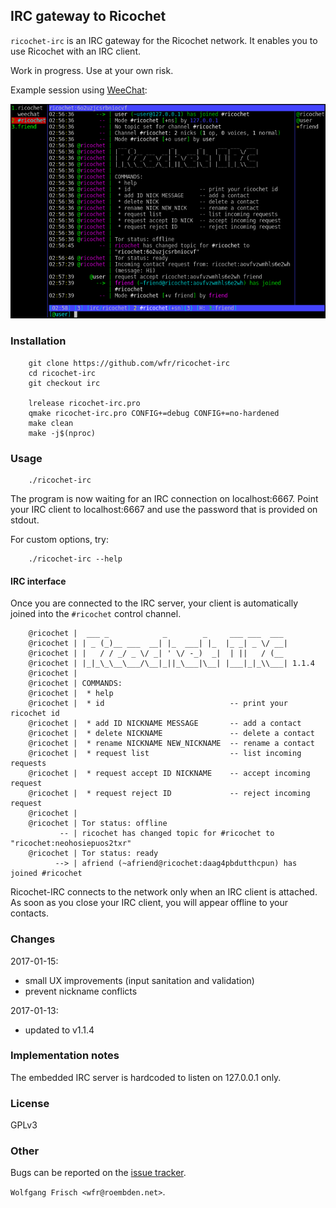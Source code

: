 ## IRC gateway to Ricochet

`ricochet-irc` is an IRC gateway for the Ricochet network. It enables you to use Ricochet with an IRC client.

Work in progress. Use at your own risk.

Example session using [WeeChat](https://weechat.org/):

![ricochet-irc screenshot](doc/irc/ricochet-irc.png)

### Installation

```
	git clone https://github.com/wfr/ricochet-irc
	cd ricochet-irc
	git checkout irc

	lrelease ricochet-irc.pro
	qmake ricochet-irc.pro CONFIG+=debug CONFIG+=no-hardened
	make clean
	make -j$(nproc)
```

### Usage
```
    ./ricochet-irc
```
The program is now waiting for an IRC connection on localhost:6667.
Point your IRC client to localhost:6667 and use the password that is provided on stdout.

For custom options, try:
```
    ./ricochet-irc --help
```

#### IRC interface
Once you are connected to the IRC server, your client is automatically joined into the `#ricochet` control channel.

```
    @ricochet |  ___ _            _        _     ___ ___  ___
    @ricochet | | _ (_)__ ___  __| |_  ___| |_  |_ _| _ \/ __|
    @ricochet | |   / / _/ _ \/ _| ' \/ -_)  _|  | ||   / (__
    @ricochet | |_|_\_\__\___/\__|_||_\___|\__| |___|_|_\\___| 1.1.4
    @ricochet |
    @ricochet | COMMANDS:
    @ricochet |  * help
    @ricochet |  * id                            -- print your ricochet id
    @ricochet |  * add ID NICKNAME MESSAGE       -- add a contact
    @ricochet |  * delete NICKNAME               -- delete a contact
    @ricochet |  * rename NICKNAME NEW_NICKNAME  -- rename a contact
    @ricochet |  * request list                  -- list incoming requests
    @ricochet |  * request accept ID NICKNAME    -- accept incoming request
    @ricochet |  * request reject ID             -- reject incoming request
    @ricochet |
    @ricochet | Tor status: offline
           -- | ricochet has changed topic for #ricochet to "ricochet:neohosiepuos2txr"
    @ricochet | Tor status: ready
          --> | afriend (~afriend@ricochet:daag4pbdutthcpun) has joined #ricochet
```

Ricochet-IRC connects to the network only when an IRC client is attached. As
soon as you close your IRC client, you will appear offline to your contacts.

### Changes
2017-01-15:

 * small UX improvements (input sanitation and validation)
 * prevent nickname conflicts

2017-01-13:

 * updated to v1.1.4


### Implementation notes

The embedded IRC server is hardcoded to listen on 127.0.0.1 only.

### License
GPLv3

### Other
Bugs can be reported on the [issue tracker](https://github.com/wfr/ricochet-irc/issues).

`Wolfgang Frisch <wfr@roembden.net>`.

